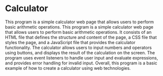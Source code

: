 # Calculator
This program is a simple calculator web page that allows users to perform basic arithmetic operations. This program is a simple calculator web page that allows users to perform basic arithmetic operations. It consists of an HTML file that defines the structure and content of the page, a CSS file that styles the page, and a JavaScript file that provides the calculator functionality. The calculator allows users to input numbers and operators using buttons, and displays the result of the calculation on the screen. The program uses event listeners to handle user input and evaluate expressions, and provides error handling for invalid input. Overall, this program is a basic example of how to create a calculator using web technologies.
